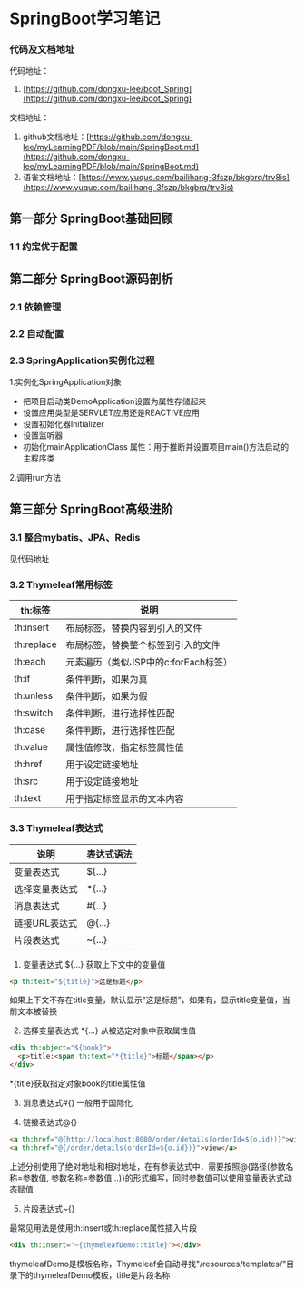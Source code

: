 # SpringBoot学习笔记

### 代码及文档地址 
代码地址：
1. [https://github.com/dongxu-lee/boot_Spring](https://github.com/dongxu-lee/boot_Spring)

文档地址：
1. github文档地址：[https://github.com/dongxu-lee/myLearningPDF/blob/main/SpringBoot.md](https://github.com/dongxu-lee/myLearningPDF/blob/main/SpringBoot.md)
2. 语雀文档地址：[https://www.yuque.com/bailihang-3fszp/bkgbrq/trv8is](https://www.yuque.com/bailihang-3fszp/bkgbrq/trv8is)

## 第一部分 SpringBoot基础回顾
### 1.1 约定优于配置

## 第二部分 SpringBoot源码剖析
### 2.1 依赖管理
### 2.2 自动配置
### 2.3 SpringApplication实例化过程
1.实例化SpringApplication对象
 - 把项目启动类DemoApplication设置为属性存储起来
 - 设置应用类型是SERVLET应用还是REACTIVE应用
 - 设置初始化器Initializer
 - 设置监听器
 - 初始化mainApplicationClass 属性：用于推断并设置项目main()方法启动的主程序类

2.调用run方法



## 第三部分 SpringBoot高级进阶
### 3.1 整合mybatis、JPA、Redis
见代码地址

### 3.2 Thymeleaf常用标签
th:标签     | 说明
-------- | -----
th:insert  | 布局标签，替换内容到引入的文件
th:replace  | 布局标签，替换整个标签到引入的文件
th:each  | 元素遍历（类似JSP中的c:forEach标签）
th:if  | 条件判断，如果为真
th:unless  | 条件判断，如果为假
th:switch  | 条件判断，进行选择性匹配
th:case  | 条件判断，进行选择性匹配
th:value  | 属性值修改，指定标签属性值
th:href  | 用于设定链接地址
th:src  | 用于设定链接地址
th:text  | 用于指定标签显示的文本内容


### 3.3 Thymeleaf表达式

说明     | 表达式语法
-------- | -----
变量表达式  | ${...}
选择变量表达式  | *{...}
消息表达式  | #{...}
链接URL表达式  | @{...}
片段表达式  | ~{...}

1. 变量表达式 ${...}
获取上下文中的变量值
~~~html
<p th:text="${title}">这是标题</p>
~~~
如果上下文不存在title变量，默认显示“这是标题”，如果有，显示title变量值，当前文本被替换

2. 选择变量表达式 *{...}
从被选定对象中获取属性值
~~~html
<div th:object="${book}">
  <p>title:<span th:text="*{title}">标题</span></p>
</div>
~~~
*{title}获取指定对象book的title属性值

3. 消息表达式#{}
一般用于国际化

4. 链接表达式@{}
~~~html
<a th:href="@{http://localhost:8080/order/details(orderId=${o.id})}">view</a>
<a th:href="@{/order/details(orderId=${o.id})}">view</a>
~~~
上述分别使用了绝对地址和相对地址，在有参表达式中，需要按照@{路径(参数名称=参数值, 参数名称=参数值...)}的形式编写，同时参数值可以使用变量表达式动态赋值

5. 片段表达式~{}

最常见用法是使用th:insert或th:replace属性插入片段
~~~html
<div th:insert="~{thymeleafDemo::title}"></div>
~~~
thymeleafDemo是模板名称，Thymeleaf会自动寻找"/resources/templates/"目录下的thymeleafDemo模板，title是片段名称



